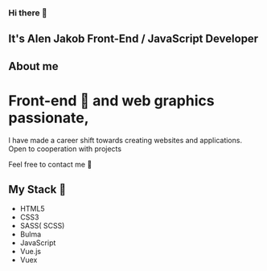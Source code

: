 ### Hi there 👋

## It's Alen Jakob Front-End / JavaScript Developer

## About me 


# Front-end 🤔 and web graphics passionate,
I have made a career shift towards creating websites and applications.
Open to cooperation with projects

Feel free to contact me 💬

## My Stack 🌱

- HTML5
- CSS3
- SASS( SCSS)
- Bulma
- JavaScript
- Vue.js
- Vuex





<!--
**AlenJakob/AlenJakob** is a ✨ _special_ ✨ repository because its `README.md` (this file) appears on your GitHub profile.

Here are some ideas to get you started:

- 🔭 I’m currently working on ...
- 🌱 I’m currently learning ...
- 👯 I’m looking to collaborate on ...
- 🤔 I’m looking for help with ...
- 💬 Ask me about ...
- 📫 How to reach me: ...
- 😄 Pronouns: ...
- ⚡ Fun fact: ...
-->
